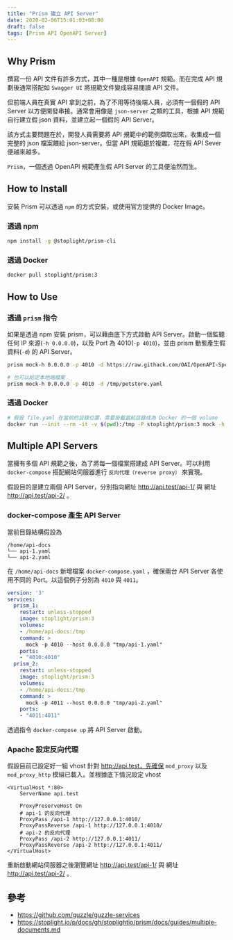 ```yaml
---
title: "Prism 建立 API Server"
date: 2020-02-06T15:01:03+08:00
draft: false
tags: [Prism API OpenAPI Server]
---
```



## Why Prism

撰寫一份 API 文件有許多方式，其中一種是根據 `OpenAPI` 規範。而在完成 API 規劃後通常搭配如 `Swagger UI` 將規範文件變成容易閱讀 API 文件。

但前端人員在真實 API 拿到之前，為了不用等待後端人員，必須有一個假的 API Server 以方便開發串接。通常會用像是 `json-server` 之類的工具，根據 API 規範自行建立假 json 資料，並建立起一個假的 API Server。

該方式主要問題在於，開發人員需要將 API 規範中的範例擷取出來，收集成一個完整的 json 檔案餵給 json-server。但當 API 規範趨於複雜，花在假 API Sever 便越來越多。

`Prism`，一個透過 OpenAPI 規範產生假 API Server 的工具便油然而生。



## How to Install

安裝 Prism 可以透過 `npm` 的方式安裝，或使用官方提供的 Docker Image。

### 透過 npm

```bash
npm install -g @stoplight/prism-cli
```

### 透過 Docker

```bash
docker pull stoplight/prism:3
```



## How to Use

### 透過 `prism` 指令

如果是透過 npm 安裝 prism，可以藉由底下方式啟動 API Server。啟動一個監聽任何 IP 來源(`-h 0.0.0.0`)，以及 Port 為 4010(`-p 4010`)，並由 prism 動態產生假資料(`-d`) 的 API Server。

```bash
prism mock-h 0.0.0.0 -p 4010 -d https://raw.githack.com/OAI/OpenAPI-Specification/master/examples/v3.0/petstore-expanded.yaml

# 也可以給定本地端檔案
prism mock-h 0.0.0.0 -p 4010 -d /tmp/petstore.yaml
```

### 透過 Docker

```bash
# 假設 file.yaml 在當前的目錄位置，需要掛載當前目錄成為 Docker 的一個 volume
docker run --init --rm -it -v $(pwd):/tmp -P stoplight/prism:3 mock -h 0.0.0.0 "/tmp/file.yaml"
```



## Multiple API Servers

當擁有多個 API 規範之後，為了將每一個檔案搭建成 API Server。可以利用 `docker-compose` 搭配網站伺服器進行 `反向代理（reverse proxy）` 來實現。

假設目的是建立兩個 API Server，分別指向網址 http://api.test/api-1/ 與 網址 http://api.test/api-2/ 。

### docker-compose 產生 API Server

當前目錄結構假設為

```
/home/api-docs
└── api-1.yaml
└── api-2.yaml
```

在 `/home/api-docs`  新增檔案  `docker-compose.yaml` ，確保兩台 API Server 各使用不同的 Port。以這個例子分別為 `4010` 與 `4011`。

```yaml
version: '3'
services:
  prism_1:
    restart: unless-stopped
    image: stoplight/prism:3
    volumes:
    - /home/api-docs:/tmp
    command: >
      mock -p 4010 --host 0.0.0.0 "tmp/api-1.yaml"
    ports:
    - "4010:4010"
  prism_2:
    restart: unless-stopped
    image: stoplight/prism:3
    volumes:
    - /home/api-docs:/tmp
    command: >
      mock -p 4011 --host 0.0.0.0 "tmp/api-2.yaml"
    ports:
    - "4011:4011"
```

透過指令 `docker-compose up` 將 API Server 啟動。



### Apache 設定反向代理

假設目前已設定好一組 vhost 針對 http://api.test，先確保 ` mod_proxy ` 以及 ` mod_proxy_http ` 模組已載入。並根據底下情況設定 vhost

```apacheconf 
<VirtualHost *:80>
    ServerName api.test

    ProxyPreserveHost On
    # api-1 的反向代理
    ProxyPass /api-1 http://127.0.0.1:4010/
    ProxyPassReverse /api-1 http://127.0.0.1:4010/
    # api-2 的反向代理
    ProxyPass /api-2 http://127.0.0.1:4011/
    ProxyPassReverse /api-2 http://127.0.0.1:4011/
</VirtualHost>
```

重新啟動網站伺服器之後瀏覽網址 http://api.test/api-1/ 與 網址 http://api.test/api-2/ 。



## 參考

* https://github.com/guzzle/guzzle-services
* https://stoplight.io/p/docs/gh/stoplightio/prism/docs/guides/multiple-documents.md